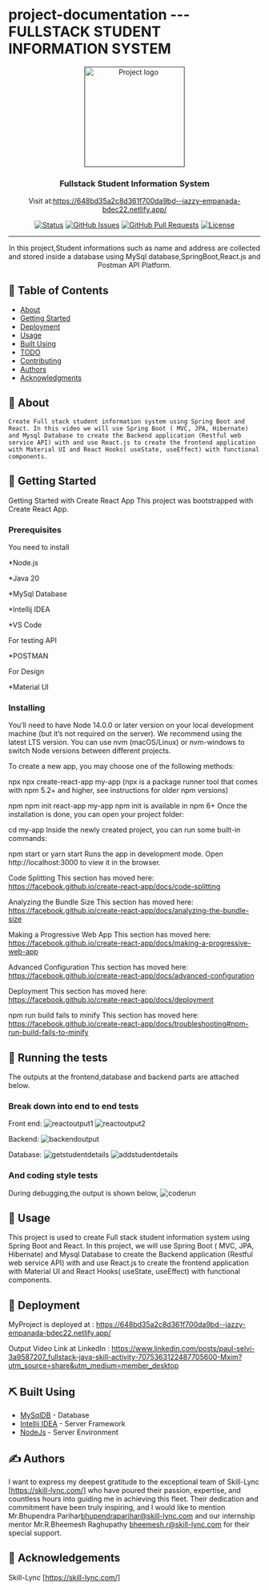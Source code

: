 # project-documentation ---  FULLSTACK STUDENT INFORMATION SYSTEM

<p align="center">
  <a href="" rel="noopener">
 <img width=200px height=200px src="https://sde.ok.gov/sites/ok.gov.sde/files/studinfosyslogo1.gif" alt="Project logo"></a>
</p>

<h3 align="center">Fullstack Student Information System</h3>

<div align="center">
  
 Visit at:https://648bd35a2c8d361f700da9bd--jazzy-empanada-bdec22.netlify.app/
 

  [![Status](https://img.shields.io/badge/status-active-success.svg)]() 
  [![GitHub Issues](https://img.shields.io/github/issues/kylelobo/The-Documentation-Compendium.svg)](https://github.com/kylelobo/The-Documentation-Compendium/issues)
  [![GitHub Pull Requests](https://img.shields.io/github/issues-pr/kylelobo/The-Documentation-Compendium.svg)](https://github.com/kylelobo/The-Documentation-Compendium/pulls)
  [![License](https://img.shields.io/badge/license-MIT-blue.svg)](/LICENSE)

</div>

---

<p align="center">In this project,Student informations such as name and address are collected and stored inside a database using MySql database,SpringBoot,React.js and Postman API Platform.
    <br> 
</p>

## 📝 Table of Contents
- [About](#about)
- [Getting Started](#getting_started)
- [Deployment](#deployment)
- [Usage](#usage)
- [Built Using](#built_using)
- [TODO](../TODO.md)
- [Contributing](../CONTRIBUTING.md)
- [Authors](#authors)
- [Acknowledgments](#acknowledgement)

## 🧐 About <a name = "about"></a>
    Create Full stack student information system using Spring Boot and React. In this video we will use Spring Boot ( MVC, JPA, Hibernate) and Mysql Database to create the Backend application (Restful web service API) with and use React.js to create the frontend application with Material UI and React Hooks( useState, useEffect) with functional components. 

## 🏁 Getting Started <a name = "getting_started"></a>
Getting Started with Create React App
This project was bootstrapped with Create React App.

### Prerequisites
You need to install

  *Node.js
  
  *Java 20
  
  *MySql Database
  
  *Intellij IDEA
  
  *VS Code
  
  For testing API
  
  *POSTMAN
  
  For Design
  
  *Material UI


### Installing
You’ll need to have Node 14.0.0 or later version on your local development machine (but it’s not required on the server). We recommend using the latest LTS version. You can use nvm (macOS/Linux) or nvm-windows to switch Node versions between different projects.

To create a new app, you may choose one of the following methods:

npx
npx create-react-app my-app
(npx is a package runner tool that comes with npm 5.2+ and higher, see instructions for older npm versions)

npm
npm init react-app my-app
npm init <initializer> is available in npm 6+
Once the installation is done, you can open your project folder:

cd my-app
Inside the newly created project, you can run some built-in commands:

npm start or yarn start
Runs the app in development mode.
Open http://localhost:3000 to view it in the browser.

Code Splitting
This section has moved here: https://facebook.github.io/create-react-app/docs/code-splitting

Analyzing the Bundle Size
This section has moved here: https://facebook.github.io/create-react-app/docs/analyzing-the-bundle-size

Making a Progressive Web App
This section has moved here: https://facebook.github.io/create-react-app/docs/making-a-progressive-web-app

Advanced Configuration
This section has moved here: https://facebook.github.io/create-react-app/docs/advanced-configuration

Deployment
This section has moved here: https://facebook.github.io/create-react-app/docs/deployment

npm run build fails to minify
This section has moved here: https://facebook.github.io/create-react-app/docs/troubleshooting#npm-run-build-fails-to-minify

## 🔧 Running the tests <a name = "tests"></a>
The outputs at the frontend,database and backend parts are attached below.

### Break down into end to end tests
Front end:
![reactoutput1](https://github.com/paulselvi2022/FullStack-Student-Information-System/assets/120387943/683ae948-80bf-454e-ae93-d985599f09a4)
![reactoutput2](https://github.com/paulselvi2022/FullStack-Student-Information-System/assets/120387943/ac6c9085-c2cc-4595-9540-ae0c52a1f33f)

Backend:
![backendoutput](https://github.com/paulselvi2022/FullStack-Student-Information-System/assets/120387943/f703fe7f-0373-4ce7-a6e0-b61a0e59cd34)


Database:
![getstudentdetails](https://github.com/paulselvi2022/FullStack-Student-Information-System/assets/120387943/c0c6e27b-6de8-479a-a01d-a4ad9ff59224)
![addstudentdetails](https://github.com/paulselvi2022/FullStack-Student-Information-System/assets/120387943/3d13fee8-f9a4-40a8-8c3d-0d06e215cb4c)

### And coding style tests
During debugging,the output is shown below,
![coderun](https://github.com/paulselvi2022/FullStack-Student-Information-System/assets/120387943/ee010bda-54e9-4c41-b2eb-54481d572074)


## 🎈 Usage <a name="usage"></a>
This project is used to create Full stack student information system using Spring Boot and React. In this project, we will use Spring Boot ( MVC, JPA, Hibernate) and Mysql Database to create the Backend application (Restful web service API) with and use React.js to create the frontend application with Material UI and React Hooks( useState, useEffect) with functional components. 

## 🚀 Deployment <a name = "deployment"></a>

MyProject is deployed at : https://648bd35a2c8d361f700da9bd--jazzy-empanada-bdec22.netlify.app/

Output Video Link at LinkedIn : https://www.linkedin.com/posts/paul-selvi-3a9587207_fullstack-java-skill-activity-7075363122487705600-Mxim?utm_source=share&utm_medium=member_desktop

## ⛏️ Built Using <a name = "built_using"></a>
- [MySqlDB](https://www.phpmyadmin.net/) - Database
- [Intellij IDEA](https://www.jetbrains.com/idea/) - Server Framework
- [NodeJs](https://nodejs.org/en/) - Server Environment

## ✍️ Authors <a name = "authors"></a>

I want to express my deepest gratitude to the exceptional team of Skill-Lync [https://skill-lync.com/] who have poured their passion, expertise, and countless hours into guiding me in achieving this fleet.
Their dedication and commitment have been truly inspiring, and I would like to mention Mr.Bhupendra Parihar<bhupendraparihar@skill-lync.com> and our internship mentor Mr.R.Bheemesh Raghupathy <bheemesh.r@skill-lync.com> for their special support.

## 🎉 Acknowledgements <a name = "acknowledgement"></a>
Skill-Lync [https://skill-lync.com/]
